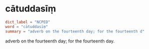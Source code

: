 # cātuddasīṃ

``` toml
dict_label = "NCPED"
word = "cātuddasīṃ"
summary = "adverb on the fourteenth day; for the fourteenth d"
```

adverb on the fourteenth day; for the fourteenth day.

